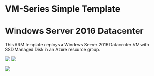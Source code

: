 # VM-Series Simple Template
# Windows Server 2016 Datacenter

This ARM template deploys a Windows Server 2016 Datacenter VM with SSD Managed Disk in an Azure resource group.

[<img src="http://azuredeploy.net/deploybutton.png"/>](https://portal.azure.com/#create/Microsoft.Template/uri/https%3A%2F%2Fraw.githubusercontent.com%2FPolarcusIT%2FAzureTemplates%2Fmaster%2FPaloalto-VM-Series%2FazureDeploy.json)
[<img src="https://camo.githubusercontent.com/536ab4f9bc823c2e0ce72fb610aafda57d8c6c12/687474703a2f2f61726d76697a2e696f2f76697375616c697a65627574746f6e2e706e67" data-canonical-src="http://armviz.io/visualizebutton.png" style="max-width:100%;">](http://armviz.io/#/?load=https%3A%2F%2Fraw.githubusercontent.com%2FPolarcusIT%2FAzureTemplates%2Fmaster%2FPaloalto-VM-Series%2FazureDeploy.json)

[<img src="https://polarcus.com/assets/images/polarcus.png"/>](https://polarcus.com)
